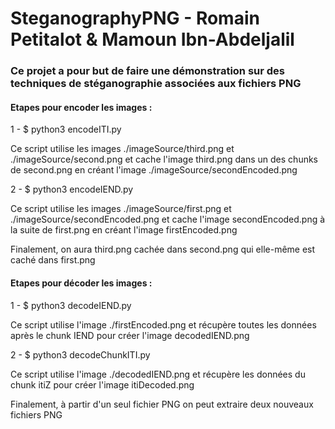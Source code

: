 # SteganographyPNG - Romain Petitalot & Mamoun Ibn-Abdeljalil

### Ce projet a pour but de faire une démonstration sur des techniques de stéganographie associées aux fichiers PNG


#### Etapes pour encoder les images :
1 - $ python3 encodeITI.py

Ce script utilise les images ./imageSource/third.png et ./imageSource/second.png et cache l'image third.png dans un des chunks de second.png en créant l'image ./imageSource/secondEncoded.png


2 - $ python3 encodeIEND.py

Ce script utilise les images ./imageSource/first.png et ./imageSource/secondEncoded.png et cache l'image secondEncoded.png à la suite de first.png en créant l'image firstEncoded.png

Finalement, on aura third.png cachée dans second.png qui elle-même est caché dans first.png

#### Etapes pour décoder les images :
1 - $ python3 decodeIEND.py

Ce script utilise l'image ./firstEncoded.png et récupère toutes les données après le chunk IEND pour créer l'image decodedIEND.png

2 - $ python3 decodeChunkITI.py

Ce script utilise l'image ./decodedIEND.png et récupère les données du chunk itiZ pour créer l'image itiDecoded.png

Finalement, à partir d'un seul fichier PNG on peut extraire deux nouveaux fichiers PNG
